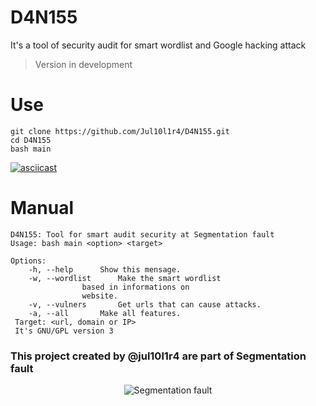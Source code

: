 # D4N155
It's a tool of security audit for smart wordlist and Google hacking attack
> Version in development

# Use
```
git clone https://github.com/Jul10l1r4/D4N155.git
cd D4N155
bash main
```
[![asciicast](https://asciinema.org/a/220963.svg)](https://asciinema.org/a/220963) 

# Manual
    D4N155: Tool for smart audit security at Segmentation fault
    Usage: bash main <option> <target>
    
    Options:
    	-h, --help		Show this mensage.
    	-w, --wordlist		Make the smart wordlist 
					based in informations on
					website.
		-v, --vulners		Get urls that can cause attacks.
		-a, --all		Make all features.
     Target: <url, domain or IP>
     It's GNU/GPL version 3
### This project created by @jul10l1r4 are part of Segmentation fault
<center><img src="https://jul10l1r4.github.io/assets/bg-sec.png" alt="Segmentation fault"></center>
